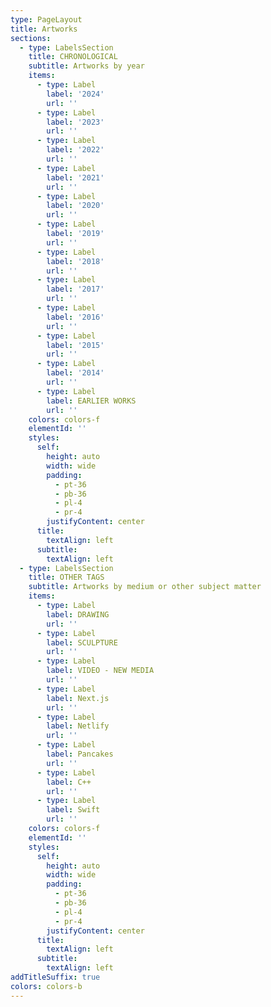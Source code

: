 ```yaml
---
type: PageLayout
title: Artworks
sections:
  - type: LabelsSection
    title: CHRONOLOGICAL
    subtitle: Artworks by year
    items:
      - type: Label
        label: '2024'
        url: ''
      - type: Label
        label: '2023'
        url: ''
      - type: Label
        label: '2022'
        url: ''
      - type: Label
        label: '2021'
        url: ''
      - type: Label
        label: '2020'
        url: ''
      - type: Label
        label: '2019'
        url: ''
      - type: Label
        label: '2018'
        url: ''
      - type: Label
        label: '2017'
        url: ''
      - type: Label
        label: '2016'
        url: ''
      - type: Label
        label: '2015'
        url: ''
      - type: Label
        label: '2014'
        url: ''
      - type: Label
        label: EARLIER WORKS
        url: ''
    colors: colors-f
    elementId: ''
    styles:
      self:
        height: auto
        width: wide
        padding:
          - pt-36
          - pb-36
          - pl-4
          - pr-4
        justifyContent: center
      title:
        textAlign: left
      subtitle:
        textAlign: left
  - type: LabelsSection
    title: OTHER TAGS
    subtitle: Artworks by medium or other subject matter
    items:
      - type: Label
        label: DRAWING
        url: ''
      - type: Label
        label: SCULPTURE
        url: ''
      - type: Label
        label: VIDEO - NEW MEDIA
        url: ''
      - type: Label
        label: Next.js
        url: ''
      - type: Label
        label: Netlify
        url: ''
      - type: Label
        label: Pancakes
        url: ''
      - type: Label
        label: C++
        url: ''
      - type: Label
        label: Swift
        url: ''
    colors: colors-f
    elementId: ''
    styles:
      self:
        height: auto
        width: wide
        padding:
          - pt-36
          - pb-36
          - pl-4
          - pr-4
        justifyContent: center
      title:
        textAlign: left
      subtitle:
        textAlign: left
addTitleSuffix: true
colors: colors-b
---
```

